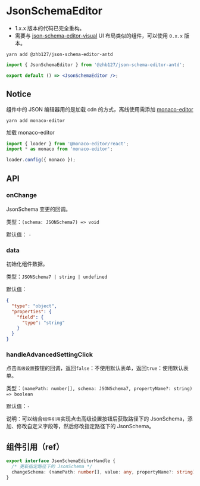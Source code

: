 # JsonSchemaEditor

- 1.x.x 版本的代码已完全重构。
- 需要与 [json-schema-editor-visual](https://github.com/Open-Federation/json-schema-editor-visual) UI 布局类似的组件，可以使用
  `0.x.x` 版本。

```shell
yarn add @zhb127/json-schema-editor-antd
```

```jsx
import { JsonSchemaEditor } from '@zhb127/json-schema-editor-antd';

export default () => <JsonSchemaEditor />;
```

## Notice

组件中的 JSON 编辑器用的是加载 cdn 的方式，离线使用需添加 [monaco-editor](https://github.com/microsoft/monaco-editor)

```shell
yarn add monaco-editor
```

加载 monaco-editor

```jsx ｜ pure
import { loader } from '@monaco-editor/react';
import * as monaco from 'monaco-editor';

loader.config({ monaco });
```

## API

### onChange

JsonSchema 变更的回调。

类型：`(schema: JSONSchema7) => void`

默认值： `-`

### data

初始化组件数据。

类型：`JSONSchema7 | string | undefined`

默认值：

```json
{
  "type": "object",
  "properties": {
    "field": {
      "type": "string"
    }
  }
}
```

### handleAdvancedSettingClick

点击`高级设置`按钮的回调，返回`false`：不使用默认表单，返回`true`：使用默认表单。

类型：`(namePath: number[], schema: JSONSchema7, propertyName?: string) => boolean`

默认值：`-`

说明：可以结合`组件引用`实现点击高级设置按钮后获取路径下的 JsonSchema，添加、修改自定义字段等，然后修改指定路径下的 JsonSchema。

## 组件引用（ref）

```ts
export interface JsonSchemaEditorHandle {
  /* 更新指定路径下的 JsonSchema */
  changeSchema: (namePath: number[], value: any, propertyName?: string) => void;
}
```
